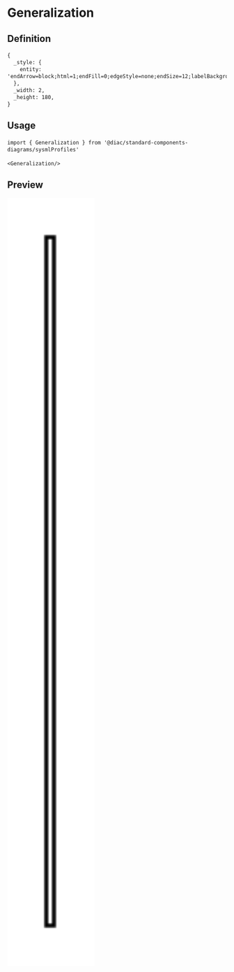 # Generalization

## Definition

```
{
  _style: { 
    entity: 'endArrow=block;html=1;endFill=0;edgeStyle=none;endSize=12;labelBackgroundColor=none;align=left;',
  },
  _width: 2,
  _height: 180,
}
```

## Usage

```
import { Generalization } from '@diac/standard-components-diagrams/sysmlProfiles'

<Generalization/>
```

## Preview

<img src="./generalization.png" width="200"/>
